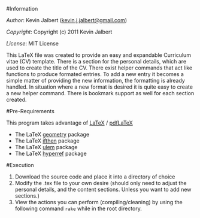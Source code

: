 #Information

*Author*:    Kevin Jalbert  (kevin.j.jalbert@gmail.com)

*Copyright*: Copyright (c) 2011 Kevin Jalbert

*License*:   MIT License

This LaTeX file was created to provide an easy and expandable Curriculum vitae (CV) template. There is a section for the personal details, which are used to create the title of the CV. There exist helper commands that act like functions to produce formated entries. To add a new entry it becomes a simple matter of providing the new information, the formatting is already handled. In situation where a new format is desired it is quite easy to create a new helper command. There is bookmark support as well for each section created.

#Pre-Requirements

This program takes advantage of [LaTeX](http://www.latex-project.org/ "LaTeX") / [pdfLaTeX](http://www.tug.org/applications/pdftex/ "pdfLaTeX")

* The LaTeX [geometry](ftp://ftp.tex.ac.uk/tex-archive/macros/latex/contrib/geometry/geometry.pdf "geometry") package
* The LaTeX [ifthen](http://www.tug.org/texlive/devsrc/Master/texmf-dist/doc/latex/base/ifthen.pdf "ifthen") package
* The LaTeX [ulem](http://mirror.math.ku.edu/tex-archive/macros/latex/contrib/ulem/ulem.pdf "ulem") package
* The LaTeX [hyperref](http://www.tug.org/applications/hyperref/manual.html "hyperref") package

#Execution

1. Download the source code and place it into a directory of choice
2. Modify the .tex file to your own desire (should only need to adjust the personal details, and the content sections. Unless you want to add new sections.)
2. View the actions you can perform (compiling/cleaning) by using the following command ```rake``` while in the root directory.

